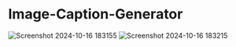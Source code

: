 # Image-Caption-Generator

![Screenshot 2024-10-16 183155](https://github.com/user-attachments/assets/36c0b41d-8312-4ae1-a21f-e8cb5480c0a1)
![Screenshot 2024-10-16 183215](https://github.com/user-attachments/assets/e864be44-d765-4612-9fd9-6ee698d22660)
